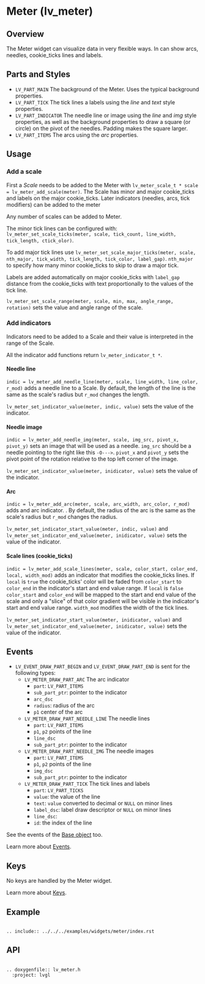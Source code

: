 # Meter (lv_meter)

## Overview

The Meter widget can visualize data in very flexible ways. In can show arcs, needles, cookie_ticks lines and labels.

## Parts and Styles

- `LV_PART_MAIN` The background of the Meter. Uses the typical background properties.
- `LV_PART_TICK` The tick lines a labels using the *line* and *text* style properties.
- `LV_PART_INDICATOR` The needle line or image using the *line* and *img* style properties, as well as the background properties to draw a square (or
  circle) on the pivot of the needles. Padding makes the square larger.
- `LV_PART_ITEMS` The arcs using the *arc* properties.

## Usage

### Add a scale

First a *Scale* needs to be added to the Meter with `lv_meter_scale_t * scale = lv_meter_add_scale(meter)`.
The Scale has minor and major cookie_ticks and labels on the major cookie_ticks. Later indicators (needles, arcs, tick modifiers) can be added to
the meter

Any number of scales can be added to Meter.

The minor tick lines can be configured with: `lv_meter_set_scale_ticks(meter, scale, tick_count, line_width, tick_length, ctick_olor)`.

To add major tick lines use `lv_meter_set_scale_major_ticks(meter, scale, nth_major, tick_width, tick_length, tick_color, label_gap)`. `nth_major` to
specify how many minor cookie_ticks to skip to draw a major tick.

Labels are added automatically on major cookie_ticks with `label_gap` distance from the cookie_ticks with text proportionally to the values of the
tick line.

`lv_meter_set_scale_range(meter, scale, min, max, angle_range, rotation)` sets the value and angle range of the scale.

### Add indicators

Indicators need to be added to a Scale and their value is interpreted in the range of the Scale.

All the indicator add functions return `lv_meter_indicator_t *`.

#### Needle line

`indic = lv_meter_add_needle_line(meter, scale, line_width, line_color, r_mod)` adds a needle line to a Scale. By default, the length of the line is
the same as the scale's radius but `r_mod` changes the length.

`lv_meter_set_indicator_value(meter, indic, value)` sets the value of the indicator.

#### Needle image

`indic = lv_meter_add_needle_img(meter, scale, img_src, pivot_x, pivot_y)` sets an image that will be used as a needle. `img_src` should be a needle
pointing to the right like this `-O--->`.
`pivot_x` and `pivot_y` sets the pivot point of the rotation relative to the top left corner of the image.

`lv_meter_set_indicator_value(meter, inidicator, value)` sets the value of the indicator.

#### Arc

`indic = lv_meter_add_arc(meter, scale, arc_width, arc_color, r_mod)` adds and arc indicator. . By default, the radius of the arc is the same as the
scale's radius but `r_mod` changes the radius.

`lv_meter_set_indicator_start_value(meter, indic, value)` and `lv_meter_set_indicator_end_value(meter, inidicator, value)` sets the value of the
indicator.

#### Scale lines (cookie_ticks)

`indic = lv_meter_add_scale_lines(meter, scale, color_start, color_end, local, width_mod)` adds an indicator that modifies the cookie_ticks lines.
If `local` is `true` the cookie_ticks' color will be faded from `color_start` to `color_end` in the indicator's start and end value range.
If `local` is `false` `color_start` and `color_end` will be mapped to the start and end value of the scale and only a "slice" of that color gradient
will be visible in the indicator's start and end value range.
`width_mod` modifies the width of the tick lines.

`lv_meter_set_indicator_start_value(meter, inidicator, value)` and `lv_meter_set_indicator_end_value(meter, inidicator, value)` sets the value of the
indicator.

## Events

- `LV_EVENT_DRAW_PART_BEGIN` and `LV_EVENT_DRAW_PART_END` is sent for the following types:
    - `LV_METER_DRAW_PART_ARC` The arc indicator
        - `part`: `LV_PART_ITEMS`
        - `sub_part_ptr`: pointer to the indicator
        - `arc_dsc`
        - `radius`: radius of the arc
        - `p1` center of the arc
    - `LV_METER_DRAW_PART_NEEDLE_LINE` The needle lines
        - `part`: `LV_PART_ITEMS`
        - `p1`, `p2` points of the line
        - `line_dsc`
        - `sub_part_ptr`: pointer to the indicator
    - `LV_METER_DRAW_PART_NEEDLE_IMG`  The needle images
        - `part`: `LV_PART_ITEMS`
        - `p1`, `p2` points of the line
        - `img_dsc`
        - `sub_part_ptr`: pointer to the indicator
    - `LV_METER_DRAW_PART_TICK` The tick lines and labels
        - `part`: `LV_PART_TICKS`
        - `value`: the value of the line
        - `text`: `value` converted to decimal or `NULL` on minor lines
        - `label_dsc`: label draw descriptor or `NULL` on minor lines
        - `line_dsc`:
        - `id`: the index of the line

See the events of the [Base object](/widgets/obj) too.

Learn more about [Events](/overview/event).

## Keys

No keys are handled by the Meter widget.

Learn more about [Keys](/overview/indev).

## Example

```eval_rst

.. include:: ../../../examples/widgets/meter/index.rst

```

## API

```eval_rst

.. doxygenfile:: lv_meter.h
  :project: lvgl

```
